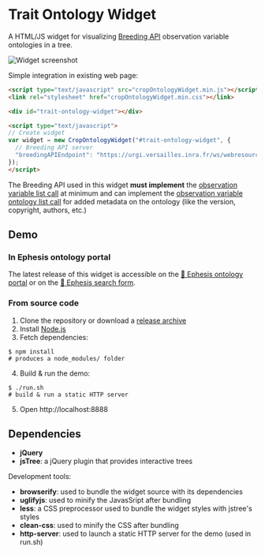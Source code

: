    Trait Ontology Widget
===========================

A HTML/JS widget for visualizing [Breeding API](https://github.com/plantbreeding/API) observation variable ontologies in a tree.

![Widget screenshot](https://raw.githubusercontent.com/wiki/gnpis/trait-ontology-widget/img/Screenshot-widget-v2.png)

Simple integration in existing web page:

```html
<script type="text/javascript" src="cropOntologyWidget.min.js"></script>
<link rel="stylesheet" href="cropOntologyWidget.min.css"></link>

<div id="trait-ontology-widget"></div>

<script type="text/javascript">
// Create widget
var widget = new CropOntologyWidget("#trait-ontology-widget", {
  // Breeding API server
  "breedingAPIEndpoint": "https://urgi.versailles.inra.fr/ws/webresources/brapi/v1/"
});
</script>
```

The Breeding API used in this widget **must implement** the [observation variable list call](https://github.com/plantbreeding/API/blob/master/Specification/ObservationVariables/VariableList.md) at minimum and can implement the [observation variable ontology list call](https://github.com/plantbreeding/API/blob/master/Specification/ObservationVariables/VariableOntologyList.md) for added metadata on the ontology (like the version, copyright, authors, etc.)

## Demo

### In Ephesis ontology portal

The latest release of this widget is accessible on the [:link: Ephesis ontology portal](https://urgi.versailles.inra.fr/ephesis/ephesis/ontologyportal.do) or on the [:link: Ephesis search form](https://urgi.versailles.inra.fr/ephesis/ephesis/viewer.do#showForm).

### From source code

1. Clone the repository or download a [release archive](/releases)
2. Install [Node.js](https://nodejs.org/)
3. Fetch dependencies:

  ```shell
  $ npm install
  # produces a node_modules/ folder
  ```
4. Build & run the demo:

  ```shell
  $ ./run.sh
  # build & run a static HTTP server
  ```
5. Open http://localhost:8888

## Dependencies

* **jQuery**
* **jsTree**: a jQuery plugin that provides interactive trees

Development tools:
* **browserify**: used to bundle the widget source with its dependencies
* **uglifyjs**: used to minify the JavasSript after bundling
* **less**: a CSS preprocessor used to bundle the widget styles with jstree's styles
* **clean-css**: used to minify the CSS after bundling
* **http-server**: used to launch a static HTTP server for the demo (used in run.sh)
